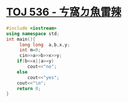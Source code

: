 # [TOJ 536 - ㄘ窩ㄉ魚雷辣](https://toj.tfcis.org/oj/pro/536/)
```cpp
#include <iostream>
using namespace std;
int main(){
     long long  a,b,x,y;
	 int m=0;
	 cin>>a>>b>>x>>y;
	if(b<=x||a>=y)
		cout<<"no";
	else
		cout<<"yes";
	cout<<"\n";
    return 0;
}
```

